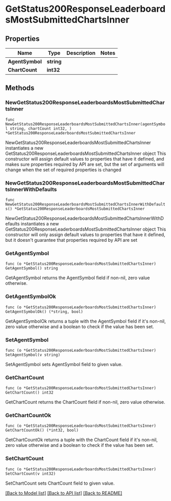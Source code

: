 # GetStatus200ResponseLeaderboardsMostSubmittedChartsInner

## Properties

Name | Type | Description | Notes
------------ | ------------- | ------------- | -------------
**AgentSymbol** | **string** |  | 
**ChartCount** | **int32** |  | 

## Methods

### NewGetStatus200ResponseLeaderboardsMostSubmittedChartsInner

`func NewGetStatus200ResponseLeaderboardsMostSubmittedChartsInner(agentSymbol string, chartCount int32, ) *GetStatus200ResponseLeaderboardsMostSubmittedChartsInner`

NewGetStatus200ResponseLeaderboardsMostSubmittedChartsInner instantiates a new GetStatus200ResponseLeaderboardsMostSubmittedChartsInner object
This constructor will assign default values to properties that have it defined,
and makes sure properties required by API are set, but the set of arguments
will change when the set of required properties is changed

### NewGetStatus200ResponseLeaderboardsMostSubmittedChartsInnerWithDefaults

`func NewGetStatus200ResponseLeaderboardsMostSubmittedChartsInnerWithDefaults() *GetStatus200ResponseLeaderboardsMostSubmittedChartsInner`

NewGetStatus200ResponseLeaderboardsMostSubmittedChartsInnerWithDefaults instantiates a new GetStatus200ResponseLeaderboardsMostSubmittedChartsInner object
This constructor will only assign default values to properties that have it defined,
but it doesn't guarantee that properties required by API are set

### GetAgentSymbol

`func (o *GetStatus200ResponseLeaderboardsMostSubmittedChartsInner) GetAgentSymbol() string`

GetAgentSymbol returns the AgentSymbol field if non-nil, zero value otherwise.

### GetAgentSymbolOk

`func (o *GetStatus200ResponseLeaderboardsMostSubmittedChartsInner) GetAgentSymbolOk() (*string, bool)`

GetAgentSymbolOk returns a tuple with the AgentSymbol field if it's non-nil, zero value otherwise
and a boolean to check if the value has been set.

### SetAgentSymbol

`func (o *GetStatus200ResponseLeaderboardsMostSubmittedChartsInner) SetAgentSymbol(v string)`

SetAgentSymbol sets AgentSymbol field to given value.


### GetChartCount

`func (o *GetStatus200ResponseLeaderboardsMostSubmittedChartsInner) GetChartCount() int32`

GetChartCount returns the ChartCount field if non-nil, zero value otherwise.

### GetChartCountOk

`func (o *GetStatus200ResponseLeaderboardsMostSubmittedChartsInner) GetChartCountOk() (*int32, bool)`

GetChartCountOk returns a tuple with the ChartCount field if it's non-nil, zero value otherwise
and a boolean to check if the value has been set.

### SetChartCount

`func (o *GetStatus200ResponseLeaderboardsMostSubmittedChartsInner) SetChartCount(v int32)`

SetChartCount sets ChartCount field to given value.



[[Back to Model list]](../README.md#documentation-for-models) [[Back to API list]](../README.md#documentation-for-api-endpoints) [[Back to README]](../README.md)


